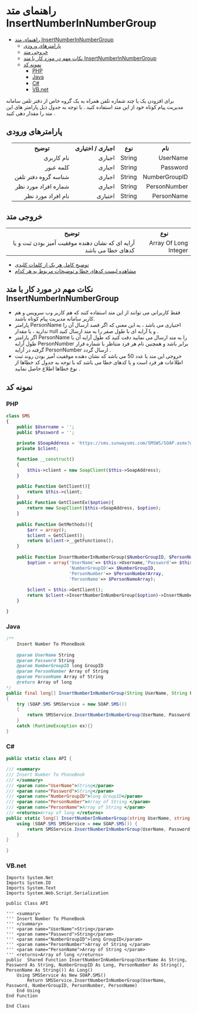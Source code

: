 # راهنمای متد InsertNumberInNumberGroup

- [راهنمای متد InsertNumberInNumberGroup](#راهنمای-متد-insertnumberinnumbergroup)
  - [پارامترهای ورودی](#پارامترهای-ورودی)
  - [خروجی متد](#خروجی-متد)
  - [نکات مهم در مورد کار با متد InsertNumberInNumberGroup](#نکات-مهم-در-مورد-کار-با-متد-insertnumberinnumbergroup)
  - [نمونه کد](#نمونه-کد)
    - [PHP](#php)
    - [Java](#java)
    - [C#](#c)
    - [VB.net](#vbnet)

برای افزودن یک یا چند شماره تلفن همراه به یک گروه خاص از دفتر تلفن سامانه مدیریت پیام کوتاه خود از این متد استفاده کنید . با توجه به جدول ذیل پارامتر های این متد را مقدار دهی کنید .

## پارامترهای ورودی

<table dir="rtl" align="center">
<tr><th>نام</th><th>نوع</th><th>اجباری / اختیاری</th><th>توضیح</th></tr>
<tr><td>UserName</td><td>String</td><td>اجباری</td><td>نام کاربری</td></tr>
<tr><td>Password</td><td>String</td><td>اجباری</td><td>کلمه عبور</td></tr>
<tr><td>NumberGroupID</td><td>String</td><td>اجباری</td><td>شناسه گروه دفتر تلفن</td></tr>
<tr><td>PersonNumber</td><td>String</td><td>اجباری</td><td>شماره افراد مورد نظر</td></tr>
<tr><td>PersonName</td><td>String</td><td>اختیاری</td><td>نام افراد مورد نظر</td></tr>
</table>

## خروجی متد

<table dir="rtl" align="center">
<tr><th>نوع</th><th>توضیح</th></tr>
<tr><td>Array Of Long Integer</td><td>آرایه ای که نشان دهنده موفقیت آمیز بودن ثبت و یا کدهای خطا می باشد</td></tr>
</table>

- [ توضیح کامل هر یک از کلمات کلیدی](https://github.com/sunwaysms/soap/blob/main/Parameters.md)
- [مشاهده لیست کدهای خطا و توضیحات مربوط به هر کدام](https://github.com/sunwaysms/soap/blob/main/Errors.md)

## نکات مهم در مورد کار با متد InsertNumberInNumberGroup

- فقط کاربرانی می توانند از این متد استفاده کنند که هم کاربر وب سرویس و هم کاربر سامانه مدیریت پیام کوتاه باشند.
- پارامتر PersonName اختیاری می باشد ، به این معنی که اگر قصد ارسال آن را ندارید ، یا مقدار null و یا آرایه ای با طول صفر را به متد ارسال کنید .
- اگر پارامتر PersonName را به متد ارسال می نمایید دقت کنید که طول آرایه آن با طول آرایه PersonNumber برابر باشد و همچنین نام هر فرد متناظر با شماره قرار گرفته در آرایه PersonNumber ارسال گردد .
- خروجی این متد یا عدد 50 می باشد که نشان دهنده موفقیت آمیز بودن روند ثبت اطلاعات هر فرد است و یا کدهای خطا می باشد که با توجه به جدول کد خطاها از نوع خطاها اطلاع حاصل نمایید .

## نمونه کد

### PHP

```PHP
class SMS
{
    public $Username = '';
    public $Password = '';
    
    private $SoapAddress = 'https://sms.sunwaysms.com/SMSWS/SOAP.asmx?wsdl';
    private $client;

    function __construct()
    {
        $this->client = new SoapClient($this->SoapAddress);
    }

    public Function GetClient(){
        return $this->client;
    }
    public Function GetClientEx($option){
        return new SoapClient($this->SoapAddress, $option);
    }
    
    public Function GetMethods(){
        $arr = array();
        $client = GetClient();
        return $client->__getFunctions();
    }
   
    public Function InsertNumberInNumberGroup($NumberGroupID, $PersonNumberArray, $PersonNameArray){
        $option = array('UserName'=> $this->Username,'Password'=> $this->Password,
                        'NumberGroupID'=> $NumberGroupID, 
                        'PersonNumber'=> $PersonNumberArray,
                        'PersonName'=> $PersonNameArray);
        
        $client = $this->GetClient();
        return $client->InsertNumberInNumberGroup($option)->InsertNumberInNumberGroupResult;
    }

}
```

### Java

```Java
/** 
    Insert Number To PhoneBook
         
    @param UserName String
    @param Password String
    @param NumberGroupID long GroupID
    @param PersonNumber Array of String 
    @param PersonName Array of String 
    @return Array of long 
*/
public final long[] InsertNumberInNumberGroup(String UserName, String Password, long NumberGroupID, String[] PersonNumber, String[] PersonName)
{
    try (SOAP.SMS SMSService = new SOAP.SMS())
    {
        return SMSService.InsertNumberInNumberGroup(UserName, Password, NumberGroupID, PersonNumber, PersonName);
    }
    catch (RuntimeException ex){}
}
```

### C#

```C#
public static class API {

/// <summary>
/// Insert Number To PhoneBook
/// </summary>
/// <param name="UserName">String</param>
/// <param name="Password">String</param>
/// <param name="NumberGroupID">long GroupID</param>
/// <param name="PersonNumber">Array of String </param>
/// <param name="PersonName">Array of String </param>
/// <returns>Array of long </returns>
public static long[] InsertNumberInNumberGroup(string UserName, string Password, long NumberGroupID, string[] PersonNumber, string[] PersonName) {
    using (SOAP.SMS SMSService = new SOAP.SMS()) {
        return SMSService.InsertNumberInNumberGroup(UserName, Password, NumberGroupID, PersonNumber, PersonName);
    }
}

}
```

### VB.net

```VB
Imports System.Net
Imports System.IO
Imports System.Text
Imports System.Web.Script.Serialization

public Class API

''' <summary>
''' Insert Number To PhoneBook
''' </summary>
''' <param name="UserName">String</param>
''' <param name="Password">String</param>
''' <param name="NumberGroupID">long GroupID</param>
''' <param name="PersonNumber">Array of String </param>
''' <param name="PersonName">Array of String </param>
''' <returns>Array of long </returns>
public  Shared Function InsertNumberInNumberGroup(UserName As String, Password As String, NumberGroupID As Long, PersonNumber As String(), PersonName As String()) As Long()
    Using SMSService As New SOAP.SMS()
        Return SMSService.InsertNumberInNumberGroup(UserName, Password, NumberGroupID, PersonNumber, PersonName)
    End Using
End Function

End Class
```